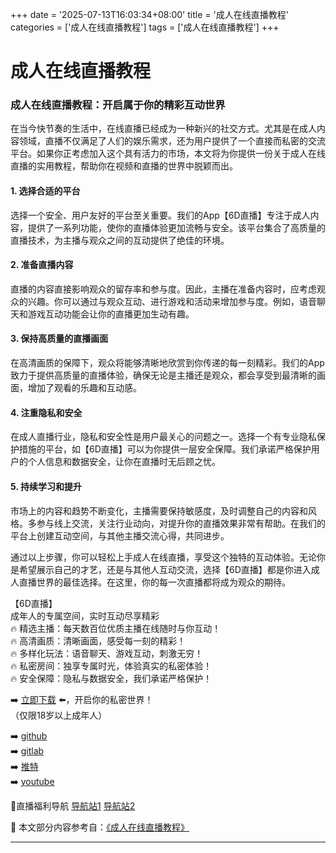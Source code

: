 +++
date = '2025-07-13T16:03:34+08:00'
title = '成人在线直播教程'
categories = ['成人在线直播教程']
tags = ['成人在线直播教程']
+++

# 成人在线直播教程

### 成人在线直播教程：开启属于你的精彩互动世界

在当今快节奏的生活中，在线直播已经成为一种新兴的社交方式。尤其是在成人内容领域，直播不仅满足了人们的娱乐需求，还为用户提供了一个直接而私密的交流平台。如果你正考虑加入这个具有活力的市场，本文将为你提供一份关于成人在线直播的实用教程，帮助你在视频和直播的世界中脱颖而出。

#### 1. 选择合适的平台

选择一个安全、用户友好的平台至关重要。我们的App【6D直播】专注于成人内容，提供了一系列功能，使你的直播体验更加流畅与安全。该平台集合了高质量的直播技术，为主播与观众之间的互动提供了绝佳的环境。

#### 2. 准备直播内容

直播的内容直接影响观众的留存率和参与度。因此，主播在准备内容时，应考虑观众的兴趣。你可以通过与观众互动、进行游戏和活动来增加参与度。例如，语音聊天和游戏互动功能会让你的直播更加生动有趣。

#### 3. 保持高质量的直播画面

在高清画质的保障下，观众将能够清晰地欣赏到你传递的每一刻精彩。我们的App致力于提供高质量的直播体验，确保无论是主播还是观众，都会享受到最清晰的画面，增加了观看的乐趣和互动感。

#### 4. 注重隐私和安全

在成人直播行业，隐私和安全性是用户最关心的问题之一。选择一个有专业隐私保护措施的平台，如【6D直播】可以为你提供一层安全保障。我们承诺严格保护用户的个人信息和数据安全，让你在直播时无后顾之忧。

#### 5. 持续学习和提升

市场上的内容和趋势不断变化，主播需要保持敏感度，及时调整自己的内容和风格。多参与线上交流，关注行业动向，对提升你的直播效果非常有帮助。在我们的平台上创建互动空间，与其他主播交流心得，共同进步。

通过以上步骤，你可以轻松上手成人在线直播，享受这个独特的互动体验。无论你是希望展示自己的才艺，还是与其他人互动交流，选择【6D直播】都是你进入成人直播世界的最佳选择。在这里，你的每一次直播都将成为观众的期待。

【6D直播】  
成年人的专属空间，实时互动尽享精彩  
🔥 精选主播：每天数百位优质主播在线随时与你互动！  
🔥 高清画质：清晰画面，感受每一刻的精彩！  
🔥 多样化玩法：语音聊天、游戏互动，刺激无穷！  
🔥 私密房间：独享专属时光，体验真实的私密体验！  
🔥 安全保障：隐私与数据安全，我们承诺严格保护！  

➡️ [立即下载](https://down123.s3.ap-east-1.amazonaws.com/down/down.html?channelCode=blog) ⬅️，开启你的私密世界！  
（仅限18岁以上成年人）

➡️ [github](https://aldult-live.github.io/)  
➡️ [gitlab](https://seo-09598d.gitlab.io/)  
➡️ [推特](https://x.com/wegame33)  
➡️ [youtube](https://www.youtube.com/@6Dlive)  

🔞直播福利导航 [导航站1](https://webstack-86085a.gitlab.io/) [导航站2](https://onlygit123-2.github.io/)


📘 本文部分内容参考自：[《成人在线直播教程》](https://github.com/yumanse/yumanse)

---
